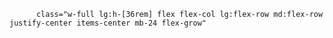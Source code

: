           class="w-full lg:h-[36rem] flex flex-col lg:flex-row md:flex-row justify-center items-center mb-24 flex-grow"

